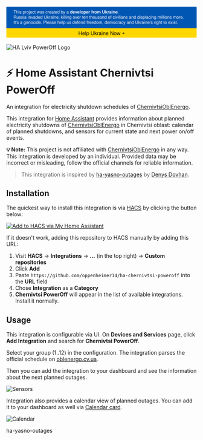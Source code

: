 [![SWUbanner](https://raw.githubusercontent.com/vshymanskyy/StandWithUkraine/main/banner-direct-single.svg)](https://stand-with-ukraine.pp.ua/)

![HA Lviv PowerOff Logo](https://github.com/tsdaemon/ha-lviv-poweroff/blob/827c15582bb64c70568f6f7b322e926feeaa2592/icons/icon.png?raw=true)

# ⚡️ Home Assistant Chernivtsi PowerOff

An integration for electricity shutdown schedules of [ChernivtsiOblEnergo][chernivtsioblenergo].

This integration for [Home Assistant][home-assistant] provides information about planned electricity shutdowns of [ChernivtsiOblEnergo][chernivtsioblenergo] in Chernivtsi oblast:
calendar of planned shutdowns, and sensors for current state and next power on/off events.

**💡 Note:** This project is not affiliated with [ChernivtsiOblEnergo][chernivtsioblenergo] in any way. This integration is developed by an individual.
Provided data may be incorrect or misleading, follow the official channels for reliable information.

> This integration is inspired by [ha-yasno-outages](https://github.com/denysdovhan/ha-yasno-outages) by [Denys Dovhan](https://github.com/denysdovhan).

## Installation

The quickest way to install this integration is via [HACS][hacs-url] by clicking the button below:

[![Add to HACS via My Home Assistant][hacs-install-image]][hasc-install-url]

If it doesn't work, adding this repository to HACS manually by adding this URL:

1. Visit **HACS** → **Integrations** → **...** (in the top right) → **Custom repositories**
1. Click **Add**
1. Paste `https://github.com/oppenheimer14/ha-chernivtsi-poweroff` into the **URL** field
1. Chose **Integration** as a **Category**
1. **Chernivtsi PowerOff** will appear in the list of available integrations. Install it normally.

## Usage

This integration is configurable via UI. On **Devices and Services** page, click **Add Integration** and search for **Chernivtsi PowerOff**.

Select your group (1..12) in the configuration. The integration parses the official schedule on [oblenergo.cv.ua][chernivtsioblenergo].

Then you can add the integration to your dashboard and see the information about the next planned outages.

![Sensors](https://github.com/tsdaemon/ha-lviv-poweroff/blob/827c15582bb64c70568f6f7b322e926feeaa2592/pics/example_sensor.png?raw=true)

Integration also provides a calendar view of planned outages. You can add it to your dashboard as well via [Calendar card][calendar-card].

![Calendar](https://github.com/tsdaemon/ha-lviv-poweroff/blob/827c15582bb64c70568f6f7b322e926feeaa2592/pics/example_calendar.png?raw=true)

<!-- References -->

[chernivtsioblenergo]: https://oblenergo.cv.ua/
[home-assistant]: https://www.home-assistant.io/
[hacs-url]: https://github.com/hacs/integration
[hasc-install-url]: https://my.home-assistant.io/redirect/hacs_repository/?owner=oppenheimer14&repository=ha-chernivtsi-poweroff&category=integration
[hacs-install-image]: https://my.home-assistant.io/badges/hacs_repository.svg
[calendar-card]: https://www.home-assistant.io/dashboards/calendar/

ha-yasno-outages
